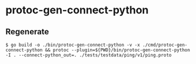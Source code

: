# protoc-gen-connect-python

## Regenerate

```console
$ go build -o ./bin/protoc-gen-connect-python -v -x ./cmd/protoc-gen-connect-python && protoc --plugin=${PWD}/bin/protoc-gen-connect-python -I . --connect-python_out=. ./tests/testdata/ping/v1/ping.proto
```
